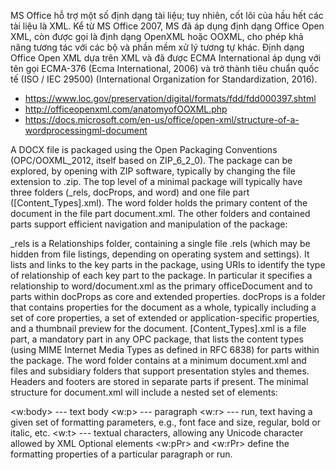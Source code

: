 MS Office hỗ trợ một số định dạng tài liệu; tuy nhiên, cốt lõi của hầu hết các tài liệu là XML. Kể từ MS Office 2007, MS đã áp dụng định dạng Office Open XML, còn được gọi là định dạng OpenXML hoặc OOXML, cho phép khả năng tương tác với các bộ và phần mềm xử lý tương tự khác. Định dạng Office Open XML dựa trên XML và đã được ECMA International áp dụng với tên gọi ECMA-376 (Ecma International, 2006) và trở thành tiêu chuẩn quốc tế (ISO / IEC 29500) (International Organization for Standardization, 2016).

- https://www.loc.gov/preservation/digital/formats/fdd/fdd000397.shtml
- http://officeopenxml.com/anatomyofOOXML.php
- https://docs.microsoft.com/en-us/office/open-xml/structure-of-a-wordprocessingml-document

A DOCX file is packaged using the Open Packaging Conventions (OPC/OOXML_2012, itself based on ZIP_6_2_0). The package can be explored, by opening with ZIP software, typically by changing the file extension to .zip. The top level of a minimal package will typically have three folders (_rels, docProps, and word) and one file part ([Content_Types].xml). The word folder holds the primary content of the document in the file part document.xml. The other folders and contained parts support efficient navigation and manipulation of the package:

_rels is a Relationships folder, containing a single file .rels (which may be hidden from file listings, depending on operating system and settings). It lists and links to the key parts in the package, using URIs to identify the type of relationship of each key part to the package. In particular it specifies a relationship to word/document.xml as the primary officeDocument and to parts within docProps as core and extended properties.
docProps is a folder that contains properties for the document as a whole, typically including a set of core properties, a set of extended or application-specific properties, and a thumbnail preview for the document.
[Content_Types].xml is a file part, a mandatory part in any OPC package, that lists the content types (using MIME Internet Media Types as defined in RFC 6838) for parts within the package.
The word folder contains at a minimum document.xml and files and subsidiary folders that support presentation styles and themes. Headers and footers are stored in separate parts if present. The minimal structure for document.xml will include a nested set of elements:

<w:body> --- text body
<w:p> --- paragraph
<w:r> --- run, text having a given set of formatting parameters, e.g., font face and size, regular, bold or italic, etc.
<w:t> --- textual characters, allowing any Unicode character allowed by XML
Optional elements <w:pPr> and <w:rPr> define the formatting properties of a particular paragraph or run.
